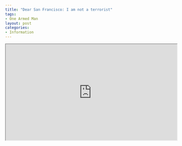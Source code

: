```yaml
---
title: "Dear San Francisco: I am not a terrorist"
tags:
- One Armed Man
layout: post
categories:
- Information
---
```


<iframe width="560" height="315" src="https://www.youtube.com/embed/rbuhrxPO2r4" title="Dear San Francisco: I am not a terrorist."></iframe>
